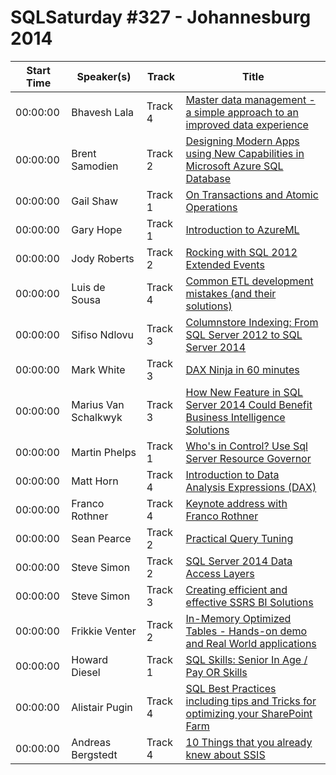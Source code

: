 # SQLSaturday #327 - Johannesburg 2014
Start Time|Speaker(s)|Track|Title
---|---|---|---
00:00:00|Bhavesh Lala|Track 4|[Master data management - a simple approach to an improved data experience](10409.md)
00:00:00|Brent  Samodien|Track 2|[Designing Modern Apps using New Capabilities in Microsoft Azure SQL Database](10749.md)
00:00:00|Gail Shaw|Track 1|[On Transactions and Atomic Operations](14369.md)
00:00:00|Gary Hope|Track 1|[Introduction to AzureML](14394.md)
00:00:00|Jody Roberts|Track 2|[Rocking with SQL 2012 Extended Events](17105.md)
00:00:00|Luis de Sousa|Track 4|[Common ETL development mistakes (and their solutions)](19301.md)
00:00:00|Sifiso Ndlovu|Track 3|[Columnstore Indexing: From SQL Server 2012 to SQL Server 2014](19356.md)
00:00:00|Mark White|Track 3|[DAX Ninja in 60 minutes](19419.md)
00:00:00|Marius Van Schalkwyk|Track 3|[ How New Feature in SQL Server 2014 Could Benefit Business Intelligence Solutions](19513.md)
00:00:00|Martin Phelps|Track 1|[Who's in Control? Use Sql Server Resource Governor](19743.md)
00:00:00|Matt Horn|Track 4|[Introduction to Data Analysis Expressions (DAX)](20154.md)
00:00:00|Franco  Rothner|Track 4|[Keynote address with Franco Rothner](20369.md)
00:00:00|Sean Pearce|Track 2|[Practical Query Tuning](24294.md)
00:00:00|Steve Simon|Track 2|[SQL Server 2014 Data Access Layers](25527.md)
00:00:00|Steve Simon|Track 3|[Creating efficient and effective SSRS BI Solutions](25528.md)
00:00:00|Frikkie  Venter|Track 2|[In-Memory Optimized Tables - Hands-on demo and Real World applications](27368.md)
00:00:00|Howard Diesel|Track 1|[SQL Skills: Senior In Age / Pay OR Skills](35689.md)
00:00:00|Alistair Pugin|Track 4|[SQL Best Practices including tips and Tricks for optimizing your SharePoint Farm](9231.md)
00:00:00|Andreas Bergstedt|Track 4|[10 Things that you already knew about SSIS](9453.md)
